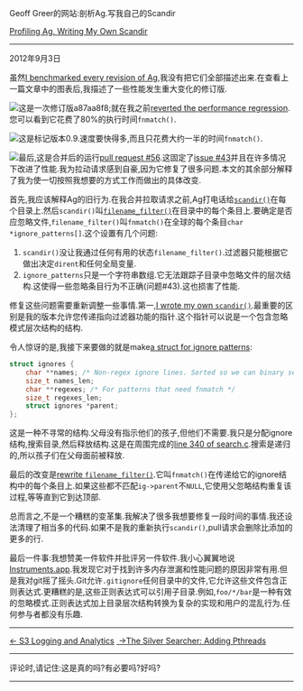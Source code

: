 Geoff Greer的网站:剖析Ag.写我自己的Scandir

[Profiling Ag. Writing My Own Scandir](http:Geoff.Greer.fm/2012/09/03/profiling-ag-writing-my-own-scandir/)

* * *

2012年9月3日

虽然[I benchmarked every revision of Ag](http:Geoff.Greer.fm/2012/08/25/the-silver-searcher-benchmarking-revisions/),我没有把它们全部描述出来.在查看上一篇文章中的图表后,我描述了一些性能发生重大变化的修订版.

[![](https://geoff.greer.fm/images/ag_profile_a87aa8f822d9029243423ef0725ec03ca347141b.png)](https://geoff.greer.fm/images/ag_profile_a87aa8f822d9029243423ef0725ec03ca347141b.png)这是一次修订版a87aa8f8;就在我之前[reverted the performance regression](https://github.com/ggreer/the_silver_searcher/commit/e344ca087099431c1bcf733b3ae28316f6932683).您可以看到它花费了80%的执行时间`fnmatch()`.

[![](https://geoff.greer.fm/images/ag_profile_0.9.png)](https://geoff.greer.fm/images/ag_profile_0.9.png)这是标记版本0.9.速度要快得多,而且只花费大约一半的时间`fnmatch()`.

[![](https://geoff.greer.fm/images/ag_profile_ag_scandir.png)](https://geoff.greer.fm/images/ag_profile_ag_scandir.png)最后,这是合并后的运行[pull request #56](https://github.com/ggreer/the_silver_searcher/pull/56).这固定了[issue #43](https://github.com/ggreer/the_silver_searcher/issues/43)并且在许多情况下改进了性能.我为拉动请求感到自豪,因为它修复了很多问题.本文的其余部分解释了我为使一切按照我想要的方式工作而做出的具体改变.

首先,我应该解释Ag的旧行为.在我合并拉取请求之前,Ag打电话给[`scandir()`](https://developer.apple.com/library/mac/documentation/Darwin/Reference/ManPages/man3/scandir.3.html)在每个目录上.然后`scandir()`叫[`filename_filter()`](https://github.com/ggreer/the_silver_searcher/blob/3deff34b45fa7e41bb9d7219029d8126c201bda5/src/ignore.c#L204)在目录中的每个条目上.要确定是否应忽略文件,`filename_filter()`叫`fnmatch()`在全球的每个条目`char *ignore_patterns[]`.这个设置有几个问题:

1.  `scandir()`没让我通过任何有用的状态`filename_filter()`.过滤器只能根据它做出决定`dirent`和任何全局变量.
2.  `ignore_patterns`只是一个字符串数组.它无法跟踪子目录中忽略文件的层次结构.这使得一些忽略条目行为不正确(问题#43).这也损害了性能.

修复这些问题需要重新调整一些事情.第一,[I wrote my own `scandir()`](https://github.com/ggreer/the_silver_searcher/blob/3deff34b45fa7e41bb9d7219029d8126c201bda5/src/scandir.c#L7).最重要的区别是我的版本允许您传递指向过滤器功能的指针.这个指针可以说是一个包含忽略模式层次结构的结构.

令人惊讶的是,我接下来要做的就是make[a struct for ignore patterns](https://github.com/ggreer/the_silver_searcher/blob/3deff34b45fa7e41bb9d7219029d8126c201bda5/src/ignore.h#L11):

```c
struct ignores {
    char **names; /* Non-regex ignore lines. Sorted so we can binary search them. */
    size_t names_len;
    char **regexes; /* For patterns that need fnmatch */
    size_t regexes_len;
    struct ignores *parent;
};
```

这是一种不寻常的结构.父母没有指示他们的孩子,但他们不需要.我只是分配ignore结构,搜索目录,然后释放结构.这是在周围完成的[line 340 of search.c](https://github.com/ggreer/the_silver_searcher/blob/3deff34b45fa7e41bb9d7219029d8126c201bda5/src/search.c#L341).搜索是递归的,所以孩子们在父母面前被释放.

最后的改变是[rewrite `filename_filter()`](https://github.com/ggreer/the_silver_searcher/blob/3deff34b45fa7e41bb9d7219029d8126c201bda5/src/ignore.c#L204).它叫`fnmatch()`在传递给它的ignore结构中的每个条目上.如果这些都不匹配`ig->parent`不`NULL`,它使用父忽略结构重复该过程,等等直到它到达顶部.

总而言之,不是一个糟糕的变革集.我解决了很多我想要修复一段时间的事情.我还设法清理了相当多的代码.如果不是我的重新执行`scandir()`,pull请求会删除比添加的更多的行.

最后一件事:我想赞美一件软件并批评另一件软件.我小心翼翼地说[Instruments.app](http://developer.apple.com/documentation/DeveloperTools/Conceptual/InstrumentsUserGuide/Introduction/Introduction.html).我发现它对于找到许多内存泄漏和性能问题的原因非常有用.但是我对git摇了摇头.Git允许`.gitignore`任何目录中的文件,它允许这些文件包含正则表达式.更糟糕的是,这些正则表达式可以引用子目录.例如,`foo/*/bar`是一种有效的忽略模式.正则表达式加上目录层次结构转换为复杂的实现和用户的混乱行为.任何参与者都没有乐趣.

* * *

[← S3 Logging and Analytics](http:Geoff.Greer.fm/2012/08/28/s3-logging-and-analytics/) [ →The Silver Searcher: Adding Pthreads](http:Geoff.Greer.fm/2012/09/07/the-silver-searcher-adding-pthreads/)

* * *

评论时,请记住:这是真的吗?有必要吗?好吗?

* * *
